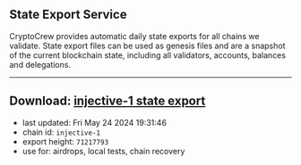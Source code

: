 ## State Export Service
CryptoCrew provides automatic daily state exports for all chains we validate. State export files can be used as genesis files and are a snapshot of the current blockchain state, including all validators, accounts, balances and delegations.

---
**Download: [injective-1 state export](https://dl-eu2.ccvalidators.com/SERVICE/injective/injective-1_export_71217793.json)**
---

- last updated: Fri May 24 2024 19:31:46
- chain id: `injective-1`
- export height: `71217793`
- use for: airdrops, local tests, chain recovery
